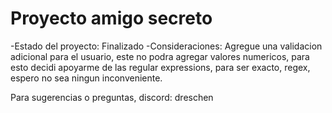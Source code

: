<h1>Proyecto amigo secreto</h1>
-Estado del proyecto: Finalizado
-Consideraciones: Agregue una validacion adicional para el usuario, este no podra agregar valores numericos, para esto decidi apoyarme de las regular expressions, para ser exacto, regex, espero no sea ningun inconveniente.

Para sugerencias o preguntas, discord: dreschen
